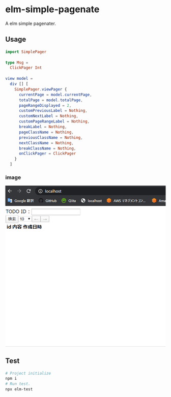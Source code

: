 # elm-simple-pagenate
A elm simple pagenater.

## Usage

```elm
import SimplePager

type Msg =
  ClickPager Int

view model =
  div [] [
    SimplePager.viewPager {
      currentPage = model.currentPage,
      totalPage = model.totalPage,
      pageRangeDisplayed = 2,
      customPreviousLabel = Nothing,
      customNextLabel = Nothing,
      customPageRangeLabel = Nothing,
      breakLabel = Nothing,
      pageClassName = Nothing,
      previousClassName = Nothing,
      nextClassName = Nothing,
      breakClassName = Nothing,
      onClickPager = ClickPager
    }
  ]


```

### image
![search](https://raw.githubusercontent.com/nishiurahiroki/elm-simple-pagenate/master/docs/image/usageSample1.gif)


## Test
```sh
# Project initialize
npm i
# Run test.
npx elm-test
```
